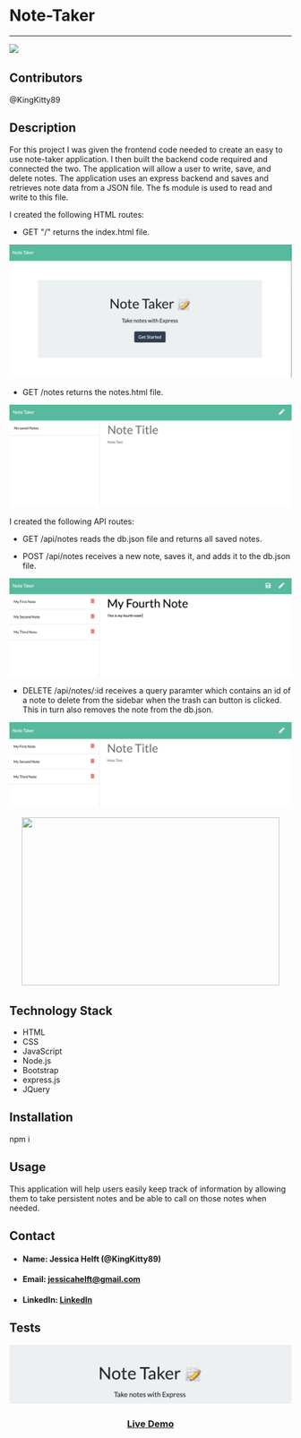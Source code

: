# **Note-Taker**
------
<img src="https://img.shields.io/badge/made%20by-KingKitty89-blue.svg" >

## **Contributors**

@KingKitty89

## **Description**

For this project I was given the frontend code needed to create an easy to use note-taker application. I then built the backend code required and connected the two. The application will allow a user to write, save, and delete notes. The application uses an express backend and saves and retrieves note data from a JSON file. The fs module is used to read and write to this file. 

I created the following HTML routes: 

* GET "/" returns the index.html file.

![Demo](./assets/notetaker1.png)

* GET /notes returns the notes.html file.

![Demo](./assets/notetaker2.png)

I created the following API routes: 

* GET /api/notes reads the db.json file and returns all saved notes.

* POST /api/notes receives a new note, saves it, and adds it to the db.json file.

![Demo](./assets/notetaker4.png)

* DELETE /api/notes/:id receives a query paramter which contains an id of a note to delete from the sidebar when the trash can button is clicked. This in turn also removes the note from the db.json.

![Demo](./assets/notetaker5.png)

<p align="center">
  <img width="460" height="300" src="./assets/notetaker6.gif">
</p>

## **Technology Stack**
* HTML 
* CSS 
* JavaScript
* Node.js
* Bootstrap
* express.js
* JQuery

## **Installation**

npm i

## **Usage**

This application will help users easily keep track of information by allowing them to take persistent notes and be able to call on those notes when needed. 

## **Contact**
* #### **Name:** Jessica Helft (@KingKitty89)
* #### **Email:** [jessicahelft@gmail.com](jessicahelft@gmail.com)
* #### **LinkedIn:** [LinkedIn](https://www.linkedin.com/in/jessicahelft)

## **Tests**

![Demo](./assets/notetaker3.png)

<h3 align ="center"><a href ="https://drive.google.com/file/d/1htQpWXPep6DhwCx8mFfBmdVzPCxewhSO/view">Live Demo</a></h3>





